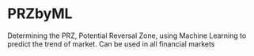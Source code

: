# PRZbyML
Determining the PRZ, Potential Reversal Zone, using Machine Learning to predict the trend of market. Can be used in all financial markets
